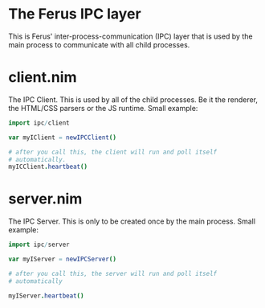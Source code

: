 # The Ferus IPC layer

This is Ferus' inter-process-communication (IPC) layer that is used by the main
process to communicate with all child processes.

# client.nim

The IPC Client. This is used by all of the child processes. Be it the renderer,
the HTML/CSS parsers or the JS runtime. Small example:
```nim
import ipc/client

var myIClient = newIPCClient()

# after you call this, the client will run and poll itself
# automatically.
myICClient.heartbeat()
```

# server.nim

The IPC Server. This is only to be created once by the main process. Small example:
```nim
import ipc/server

var myIServer = newIPCServer()

# after you call this, the server will run and poll itself
# automatically

myIServer.heartbeat()
```
